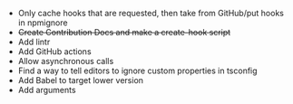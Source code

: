 - Only cache hooks that are requested, then take from GitHub/put hooks in npmignore
- <s>Create Contribution Docs and make a create-hook script</s>
- Add lintr
- Add GitHub actions
- Allow asynchronous calls
- Find a way to tell editors to ignore custom properties in tsconfig
- Add Babel to target lower version
- Add arguments
